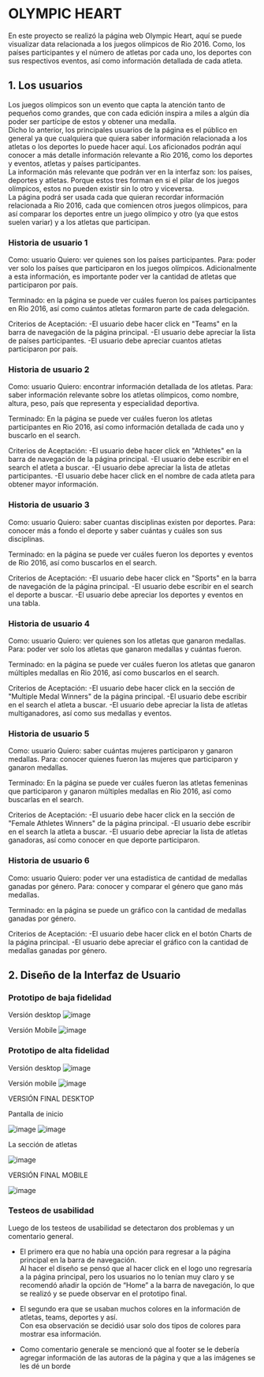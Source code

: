 # OLYMPIC HEART


En este proyecto se realizó la página web Olympic Heart, aquí se puede visualizar data relacionada a los juegos olímpicos de Rio 2016. Como, los países participantes y el número de atletas por cada uno, los deportes con sus respectivos eventos, así como información detallada de cada atleta.

## 1. Los usuarios

Los juegos olímpicos son un evento que capta la atención tanto de pequeños como grandes, que con cada edición inspira a miles a algún día poder ser partícipe de estos y obtener una medalla.<br> 
Dicho lo anterior, los principales usuarios de la página es el público en general ya que cualquiera que quiera saber información relacionada a los atletas o los deportes lo puede hacer aquí. Los aficionados podrán aquí conocer a más detalle información relevante a Rio 2016, como los deportes y eventos, atletas y países participantes. <br> 
La información más relevante que podrán ver en la interfaz son: los países, deportes y atletas. Porque estos tres forman en si el pilar de los juegos olímpicos, estos no pueden existir sin lo otro y viceversa. <br> 
La página podrá ser usada cada que quieran recordar información relacionada a Rio 2016, cada que comiencen otros juegos olímpicos, para así comparar los deportes entre un juego olímpico y otro (ya que estos suelen variar) y a los atletas que participan.<br> 

### Historia de usuario 1 <br>
Como: usuario
Quiero: ver quienes son los países participantes.
Para: poder ver solo los países que participaron en los juegos olímpicos. Adicionalmente a esta información, es importante poder ver la cantidad de atletas que participaron por país.

Terminado: en la página se puede ver cuáles fueron los países participantes en Rio 2016, así como cuántos atletas formaron parte de cada delegación.

Criterios de Aceptación:
-El usuario debe hacer click en "Teams" en la barra de navegación de la página principal.
-El usuario debe apreciar la lista de países participantes.
-El usuario debe apreciar cuantos atletas participaron por país.

### Historia de usuario 2 <br>
Como: usuario
Quiero: encontrar información detallada de los atletas.
Para: saber información relevante sobre los atletas olímpicos, como nombre, altura, peso, país que representa y especialidad deportiva.

Terminado: En la página se puede ver cuáles fueron los atletas participantes en Rio 2016, así como información detallada de cada uno y buscarlo en el search.

Criterios de Aceptación:
-El usuario debe hacer click en "Athletes" en la barra de navegación de la página principal.
-El usuario debe escribir en el search el atleta a buscar.
-El usuario debe apreciar la lista de atletas participantes.
-El usuario debe hacer click en el nombre de cada atleta para obtener mayor información.

### Historia de usuario 3 <br>
Como: usuario
Quiero: saber cuantas disciplinas existen por deportes.
Para: conocer más a fondo el deporte y saber cuántas y cuáles son sus disciplinas.

Terminado: en la página se puede ver cuáles fueron los deportes y eventos de Rio 2016, así como buscarlos en el search.

Criterios de Aceptación:
-El usuario debe hacer click en "Sports" en la barra de navegación de la página principal.
-El usuario debe escribir en el search el deporte a buscar.
-El usuario debe apreciar los deportes y eventos en una tabla.

### Historia de usuario 4 <br>
Como: usuario
Quiero: ver quienes son los atletas que ganaron medallas.
Para: poder ver solo los atletas que ganaron medallas y cuántas fueron.

Terminado: en la página se puede ver cuáles fueron los atletas que ganaron múltiples medallas en Rio 2016, así como buscarlos en el search.

Criterios de Aceptación:
-El usuario debe hacer click en la sección de "Multiple Medal Winners" de la página principal.
-El usuario debe escribir en el search el atleta a buscar.
-El usuario debe apreciar la lista de atletas multiganadores, así como sus medallas y eventos.

### Historia de usuario 5 <br>
Como: usuario
Quiero: saber cuántas mujeres participaron y ganaron medallas.
Para: conocer quienes fueron las mujeres que participaron y ganaron medallas.

Terminado: En la página se puede ver cuáles fueron las atletas femeninas que participaron y ganaron múltiples medallas en Rio 2016, así como buscarlas en el search.

Criterios de Aceptación:
-El usuario debe hacer click en la sección de "Female Athletes Winners" de la página principal.
-El usuario debe escribir en el search la atleta a buscar.
-El usuario debe apreciar la lista de atletas ganadoras, así como conocer en que deporte participaron.

### Historia de usuario 6 <br>
Como: usuario
Quiero: poder ver una estadística de cantidad de medallas ganadas por género.
Para: conocer y comparar el género que gano más medallas. 

Terminado: en la página se puede un gráfico con la cantidad de medallas ganadas por género.

Criterios de Aceptación:
-El usuario debe hacer click en el botón Charts de la página principal.
-El usuario debe apreciar el gráfico con la cantidad de medallas ganadas por género.

## 2. Diseño de la Interfaz de Usuario

### Prototipo de baja fidelidad

Versión desktop
![image](https://user-images.githubusercontent.com/91893006/142956620-9d91c1cd-0e2c-45c6-9c3a-dad03a08c2fe.png)

 Versión Mobile
 ![image](https://user-images.githubusercontent.com/91893006/142956645-129a35e1-77ea-4e45-a708-02833bfc988f.png)


### Prototipo de alta fidelidad

Versión desktop
![image](https://user-images.githubusercontent.com/91893006/142956938-d74a3a05-af70-44e6-975d-17063be71352.png)

Versión mobile
![image](https://user-images.githubusercontent.com/91893006/142958186-b57307d5-4a74-4391-bb0e-82e8d5dcfe05.png)


VERSIÓN FINAL DESKTOP

Pantalla de inicio

![image](https://user-images.githubusercontent.com/91893006/142957355-c1185f5d-4310-4a41-a043-e8361f4ee6f6.png)
![image](https://user-images.githubusercontent.com/91893006/142957307-142ecc16-acc0-438d-9701-46bc20bafc34.png)

La sección de atletas

![image](https://user-images.githubusercontent.com/91893006/142957187-132fc3f4-0d4a-4a37-a9b1-44d59a0f632d.png)

VERSIÓN FINAL MOBILE

![image](https://user-images.githubusercontent.com/91893006/142958760-ecf823e2-9983-4abf-92e2-6b0865222e2f.png)


### Testeos de usabilidad

Luego de los testeos de usabilidad se detectaron dos problemas y un comentario general.<br>

* El primero era que no había una opción para regresar a la página principal en la barra de navegación. <br>
Al hacer el diseño se pensó que al hacer click en el logo uno regresaría a la página principal, pero los usuarios no lo tenían muy claro y se recomendó añadir la opción de “Home” a la barra de navegación, lo que se realizó y se puede observar en el prototipo final.<br>

* El segundo era que se usaban muchos colores en la información de atletas, teams, deportes y así. <br>
Con esa observación se decidió usar solo dos tipos de colores para mostrar esa información. <br>

* Como comentario generale se mencionó que al footer se le debería agregar información de las autoras de la página y que a las imágenes se les dé un borde 







